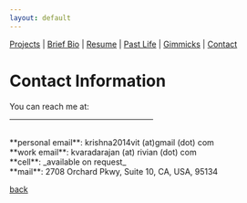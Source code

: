 ```yaml
---
layout: default
---
```

[Projects](./projects.html) | [Brief Bio](./bio.html) | [Resume](./resume.html) | [Past Life](http://pravegaracingvit.herokuapp.com/) | [Gimmicks](https://www.behance.net/kvarada) | [Contact](./contacts.html)

# Contact Information

You can reach me at:
<hr size="6" width="50%" align="left" color="black">
<br> **personal email**: krishna2014vit (at)gmail (dot) com
<br> **work email**: kvaradarajan (at) rivian (dot) com
<br> **cell**: _available on request_
<br> **mail**: 2708 Orchard Pkwy, Suite 10, CA, USA, 95134

[back](./)
